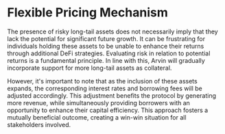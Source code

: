 # Flexible Pricing Mechanism

The presence of risky long-tail assets does not necessarily imply that they lack the potential for significant future growth. It can be frustrating for individuals holding these assets to be unable to enhance their returns through additional DeFi strategies. Evaluating risk in relation to potential returns is a fundamental principle. In line with this, Arvin will gradually incorporate support for more long-tail assets as collateral.

However, it's important to note that as the inclusion of these assets expands, the corresponding interest rates and borrowing fees will be adjusted accordingly. This adjustment benefits the protocol by generating more revenue, while simultaneously providing borrowers with an opportunity to enhance their capital efficiency. This approach fosters a mutually beneficial outcome, creating a win-win situation for all stakeholders involved.
